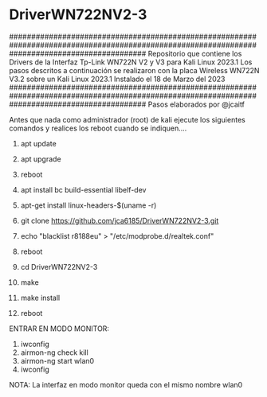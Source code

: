 # DriverWN722NV2-3
###############################################################################################################################################
Repositorio que contiene los Drivers de la Interfaz Tp-Link WN722N V2 y V3 para Kali Linux 2023.1
Los pasos descritos a continuación se realizaron con la placa Wireless WN722N V3.2 
sobre un Kali Linux 2023.1 Instalado el 18 de Marzo del 2023
###############################################################################################################################################
Pasos elaborados por @jcaitf

Antes que nada como administrador (root) de kali ejecute los siguientes comandos y realices los reboot cuando se indiquen....

1. apt update
2. apt upgrade
3. reboot


4. apt install bc build-essential libelf-dev 
5. apt-get install linux-headers-$(uname -r)
6. git clone https://github.com/jca6185/DriverWN722NV2-3.git
7. echo "blacklist r8188eu" > "/etc/modprobe.d/realtek.conf"
8. reboot


9. cd DriverWN722NV2-3
10. make
11. make install
12. reboot


ENTRAR EN MODO MONITOR:
1. iwconfig
2. airmon-ng check kill
3. airmon-ng start wlan0
4. iwconfig

NOTA:
La interfaz en modo monitor queda con el mismo nombre wlan0


